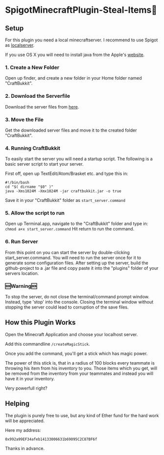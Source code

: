# SpigotMinecraftPlugin-Steal-Items:whale:

## Setup
For this plugin you need a local minecraftserver. I recommend to use Spigot as [localserver](https://getbukkit.org/download/spigot).

If you use OS X you will need to install java from the Apple's [website](http://support.apple.com/kb/DL1421).

### 1. Create a New Folder
Open up finder, and create a new folder in your Home folder named "CraftBukkit".

### 2. Download the Serverfile
Download the server files from [here](https://getbukkit.org/download/spigot).

### 3. Move the File
Get the downloaded server files and move it to the created folder "CraftBukkit".

### 4. Running CraftBukkit
To easily start the server you will need a startup script. The following is a basic server script to start your server.

First off, open up TextEdit/Atom/Brasket etc. and type this in:

```
#!/bin/bash
cd "$( dirname "$0" )"
java -Xms1024M -Xmx1024M -jar craftbukkit.jar -o true
```

Save it in your "CraftBukkit" folder as ```start_server.command```

### 5. Allow the script to run
Open up Terminal.app, navigate to the "CraftBukkit" folder and type in:
```chmod a+x start_server.command```
Hit return to run the command.

### 6. Run Server
From this point on you can start the server by double-clicking start_server.command.
You will need to run the server once for it to generate some configuration files.
After setting up the server, build the github-project to a .jar file and copy paste it into the "plugins" folder of your servers location.

### :sos:Warning:sos:
To stop the server, do not close the terminal/command prompt window. Instead, type 'stop' into the console. Closing the terminal window without stopping the server could lead to corruption of the save files.

## How this Plugin Works
Open the Minecraft Application and choose your localhost server.

Add this commandline ```/createMagicStick```.

Once you add the command, you'll get a stick which has magic power.

The power of this stick is, that in a radius of 100 blocks every teammate is throwing his item from his inventory to you.
Those items which you get, will be removed from the inventory from your teammates and instead you will have it in your inventory.

Very powerfull right?

## Helping
The plugin is purely free to use, but any kind of Ether fund for the hard work will be appreciated.

Here my address:

```0x992a99EF34afeb14133006631b69095C2C87BF6f```

Thanks in advance.
